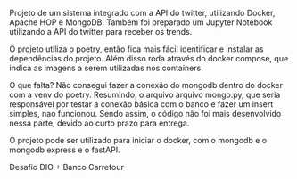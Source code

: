 Projeto de um sistema integrado com a API do twitter, utilizando Docker, Apache HOP e MongoDB. Também foi preparado um Jupyter Notebook utilizando a API do twitter para receber os trends. 

O projeto utiliza o poetry, então fica mais fácil identificar e instalar as dependências do projeto. Além disso roda através do docker compose, que indica as imagens a serem utilizadas nos containers.

O que falta? Não consegui fazer a conexão do mongodb dentro do docker com a venv do poetry. Resumindo, o arquivo arquivo mongo.py, que seria responsável por testar a conexão básica com o banco e fazer um insert simples, nao funcionou. Sendo assim, o código não foi mais desenvolvido nessa parte, devido ao curto prazo para entrega.

O projeto pode ser utilizado para iniciar o docker, com o mongodb e o mongodb express e o fastAPI.

Desafio DIO + Banco Carrefour
